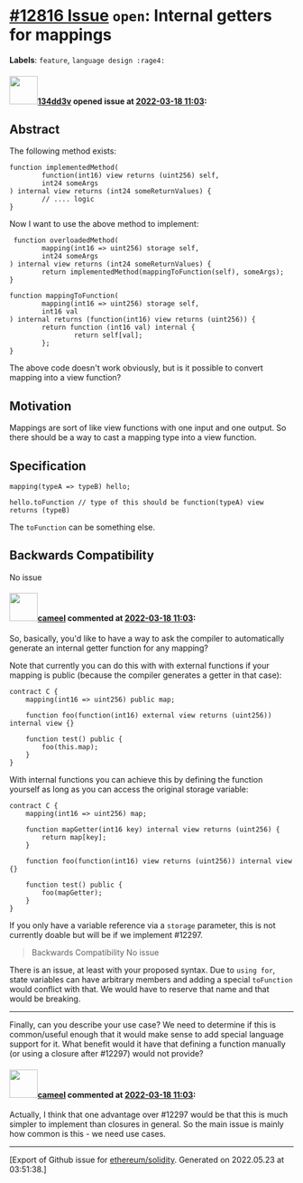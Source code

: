 # [\#12816 Issue](https://github.com/ethereum/solidity/issues/12816) `open`: Internal getters for mappings
**Labels**: `feature`, `language design :rage4:`


#### <img src="https://avatars.githubusercontent.com/u/88387604?u=8cde94dec7b0f0d385b55eedc61f612dce14e46c&v=4" width="50">[134dd3v](https://github.com/134dd3v) opened issue at [2022-03-18 11:03](https://github.com/ethereum/solidity/issues/12816):

## Abstract

The following method exists:

```solidity
function implementedMethod(
        function(int16) view returns (uint256) self,
        int24 someArgs
) internal view returns (int24 someReturnValues) {
        // .... logic
}
```

Now I want to use the above method to implement:

```solidity
 function overloadedMethod(
        mapping(int16 => uint256) storage self,
        int24 someArgs
) internal view returns (int24 someReturnValues) {
        return implementedMethod(mappingToFunction(self), someArgs);
}

function mappingToFunction(
        mapping(int16 => uint256) storage self, 
        int16 val
) internal returns (function(int16) view returns (uint256)) {
        return function (int16 val) internal {
                return self[val];
        };
}
```

The above code doesn't work obviously, but is it possible to convert mapping into a view function?

## Motivation

Mappings are sort of like view functions with one input and one output. So there should be a way to cast a mapping type into a view function.

## Specification

```solidity
mapping(typeA => typeB) hello;

hello.toFunction // type of this should be function(typeA) view returns (typeB)
```

The `toFunction` can be something else.

## Backwards Compatibility

No issue


#### <img src="https://avatars.githubusercontent.com/u/137030?v=4" width="50">[cameel](https://github.com/cameel) commented at [2022-03-18 11:03](https://github.com/ethereum/solidity/issues/12816#issuecomment-1072502994):

So, basically, you'd like to have a way to ask the compiler to automatically generate an internal getter function for any mapping?

Note that currently you can do this with with external functions if your mapping is public (because the compiler generates a getter in that case):
```solidity
contract C {
    mapping(int16 => uint256) public map;

    function foo(function(int16) external view returns (uint256)) internal view {}

    function test() public {
        foo(this.map);
    }
}
```

With internal functions you can achieve this by defining the function yourself as long as you can access the original storage variable:
```solidity
contract C {
    mapping(int16 => uint256) map;

    function mapGetter(int16 key) internal view returns (uint256) {
        return map[key];
    }

    function foo(function(int16) view returns (uint256)) internal view {}

    function test() public {
        foo(mapGetter);
    }
}
```
If you only have a variable reference via a `storage` parameter, this is not currently doable but will be if we implement #12297.

> Backwards Compatibility
> No issue

There is an issue, at least with your proposed syntax. Due to `using for`, state variables can have arbitrary members and adding a special `toFunction` would conflict with that. We would have to reserve that name and that would be breaking.

---

Finally, can you describe your use case? We need to determine if this is common/useful enough that it would make sense to add special language support for it. What benefit would it have that defining a function manually (or using a closure after #12297) would not provide?

#### <img src="https://avatars.githubusercontent.com/u/137030?v=4" width="50">[cameel](https://github.com/cameel) commented at [2022-03-18 11:03](https://github.com/ethereum/solidity/issues/12816#issuecomment-1072509061):

Actually, I think that one advantage over #12297 would be that this is much simpler to implement than closures in general. So the main issue is mainly how common is this - we need use cases.


-------------------------------------------------------------------------------



[Export of Github issue for [ethereum/solidity](https://github.com/ethereum/solidity). Generated on 2022.05.23 at 03:51:38.]
